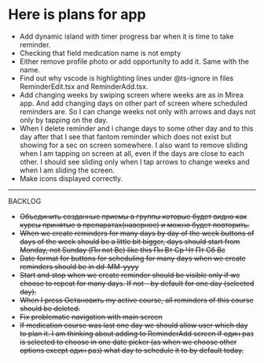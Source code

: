 # Here is plans for app

- Add dynamic island with timer progress bar when it is time to take reminder. 
- Checking that field medication name is not empty
- Either remove profile photo or add opportunity to add it. Same with the name.
- Find out why vscode is highlighting lines under @ts-ignore in files ReminderEdit.tsx and ReminderAdd.tsx.
- Add changing weeks by swiping screen where weeks are as in Mirea app. And add changing days on other part of screen where scheduled reminders are. So I can change weeks not only with arrows and days not only by tapping on the day.
- When I delete reminder and i change days to some other day and to this day after that I see that fantom reminder which does not exist but showing for a sec on screen somewhere. I also want to remove sliding when I am tapping on screen at all, even if the days are close to each other. I should see sliding only when I tap arrows to change weeks and when I am sliding the screen.
- Make icons displayed correctly.

---

BACKLOG

- ~~Объединить созданные приемы в группы которые будет видно как курсы принятые в препаратах(наверное) и можно будет повторить.~~
- ~~When we create reminders for many days by day of the week buttons of days of the week should be a little bit bigger, days should start from Monday, not Sunday (Пн not Вс) like this Пн Вт Ср Чт Пт Сб Вс~~
- ~~Date format for buttons for scheduling for many days when we create reminders should be in dd-MM-yyyy~~
- ~~Start and stop when we create reminder should be visible only if we choose to repeat for many days. If not - by default for one day (selected day).~~
- ~~When I press Остановить my active course, all reminders of this course should be deleted.~~
- ~~Fix problematic navigation with main screen~~
- ~~If medication course was last one day we should allow user which day to plan it. I am thinking about adding to ReminderAdd screen if один раз is selected to choose in one date picker (as when we choose other options except один раз) what day to schedule it to by default today.~~